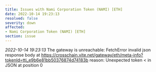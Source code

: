 ```yaml
---
title: Issues with Nami Corporation Token (NAMI) [ETH]
date: 2022-10-14 19:23:13
resolved: false
severity: down
affected:
- Nami Corporation Token (NAMI) [ETH]
section: issue
---
```


*2022-10-14 19:23:13* The gateway is unreachable: FetchError invalid json response body at https://crosschain.vite.net/gateway/eth/meta-info?tokenId=tti_e9b6e81bb50376874d74183b reason: Unexpected token < in JSON at position 0